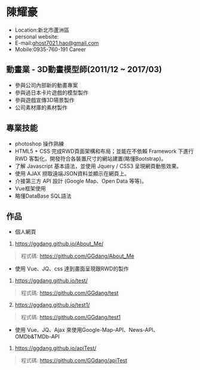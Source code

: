 # 陳耀豪
* Location:新北市蘆洲區
* personal website:
* E-mail:ghost7021.hao@gmail.com
* Mobile:0935-760-191
Career
## 動畫業 - 3D動畫模型師(2011/12 ~ 2017/03)
* 參與公司內部新的動畫專案
* 參與過日本卡片遊戲的模型製作
* 參與遊戲宣傳3D場景製作
* 公司素材庫的素材製作
## 專業技能
* photoshop 操作熟練
* HTML5 + CSS 完成RWD頁面架構和布局；並能在不依賴 Framework 下進行 RWD 客製化，開發符合各裝置尺寸的網站建置(略懂Bootstrap)。
* 了解 Javascript 基本語法，並使用 Jquery / CSS3 呈現網頁動態效果。
* 使用 AJAX 撈取遠端JSON資料並顯示在網頁上。
* 介接第三方 API 設計 (Google Map、Open Data 等等)。
* Vue框架使用
* 略懂DataBase SQL語法
## 作品
* 個人網頁
1. https://ggdang.github.io/About_Me/
> 程式碼: https://github.com/GGdang/About_Me
* 使用 Vue、JQ、css 達到畫面呈現跟RWD的製作
1. https://ggdang.github.io/test/
> 程式碼: https://github.com/GGdang/test
2. https://ggdang.github.io/test1/
> 程式碼: https://github.com/GGdang/test1
* 使用 Vue、JQ、Ajax 來使用Google-Map-API、News-API、OMDb&TMDb-API
1. https://ggdang.github.io/apiTest/
> 程式碼: https://github.com/GGdang/apiTest

